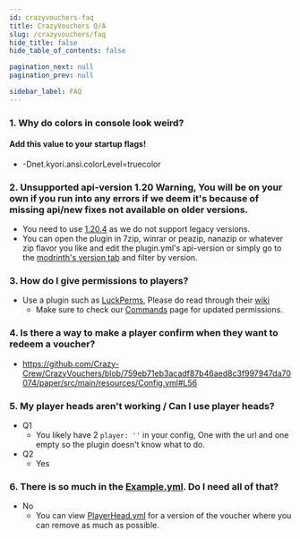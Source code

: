 ```yaml
---
id: crazyvouchers-faq
title: CrazyVouchers Q/A
slug: /crazyvouchers/faq
hide_title: false
hide_table_of_contents: false

pagination_next: null
pagination_prev: null

sidebar_label: FAQ
---
```

### 1. Why do colors in console look weird?
#### Add this value to your startup flags!
 * -Dnet.kyori.ansi.colorLevel=truecolor

### 2. Unsupported api-version 1.20  Warning, You will be on your own if you run into any errors if we deem it's because of missing api/new fixes not available on older versions.
 * You need to use [1.20.4](https://papermc.io/) as we do not support legacy versions.
 * You can open the plugin in 7zip, winrar or peazip, nanazip or whatever zip flavor you like and edit the plugin.yml's api-version or simply go to the [modrinth's version tab](https://modrinth.com/plugin/crazyvouchers/versions) and filter by version.

### 3. How do I give permissions to players?
 * Use a plugin such as [LuckPerms](https://luckperms.net), Please do read through their [wiki](https://luckperms.net/wiki)
   * Make sure to check our [Commands](info/commands/permissions) page for updated permissions.

### 4. Is there a way to make a player confirm when they want to redeem a voucher?
 * https://github.com/Crazy-Crew/CrazyVouchers/blob/759eb71eb3acadf87b46aed8c3f997947da70074/paper/src/main/resources/Config.yml#L56

### 5. My player heads aren't working / Can I use player heads?
 * Q1
   * You likely have 2 `player: ''` in your config, One with the url and one empty so the plugin doesn't know what to do.
 * Q2
   * Yes

### 6. There is so much in the [Example.yml](info/examples/voucher-example). Do I need all of that?
 * No
   * You can view [PlayerHead.yml](info/examples/player-head-example) for a version of the voucher where you can remove as much as possible.
